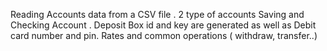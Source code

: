 Reading Accounts data from a CSV file . 
2 type of accounts Saving and Checking Account . 
Deposit Box id and key are generated as well as Debit card number and pin.
Rates and common operations ( withdraw, transfer..)
